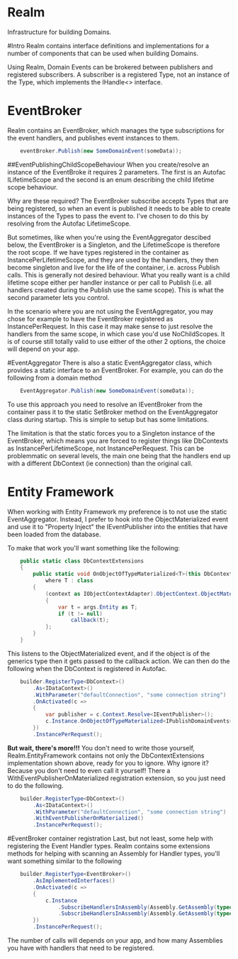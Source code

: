 Realm
=====

Infrastructure for building Domains.

#Intro
Realm contains interface definitions and implementations for a number of components that can be used when building Domains.

Using Realm, Domain Events can be brokered between publishers and registered subscribers.  A subscriber is a registered Type, not an instance of the Type, which implements the IHandle<> interface.

# EventBroker
Realm contains an EventBroker, which manages the type subscriptions for the event handlers, and publishes event instances to them.

```csharp
	eventBroker.Publish(new SomeDomainEvent(someData));
```

##EventPublishingChildScopeBehaviour
When you create/resolve an instance of the EventBroke it requires 2 parameters.  The first is an Autofac ILifetimeScope and the second is an enum describing the child lifetime scope behaviour.

Why are these required?  The EventBroker subscribe accepts Types that are being registered, so when an event is published it needs to be able to create instances of the Types to pass the event to.  I've chosen to do this by resolving from the Autofac LifetimeScope.

But sometimes, like when you're using the EventAggregator descibed below, the EventBroker is a Singleton, and the LifetimeScope is therefore the root scope.  If we have types registered in the container as InstancePerLifetimeScope, and they are used by the handlers, they then become singleton and live for the life of the container, i.e. across Publish calls.  This is generally not desired behaviour.  What you really want is a child lifetime scope either per handler instance or per call to Publish (i.e. all handlers created during the Publish use the same scope).  This is what the second parameter lets you control.

In the scenario where you are not using the EventAggregator, you may chose for example to have the EventBroker registered as InstancePerRequest.  In this case it may make sense to just resolve the handlers from the same scope, in which case you'd use NoChildScopes.  It is of course still totally valid to use either of the other 2 options, the choice will depend on your app.

#EventAggregator
There is also a static EventAggregator class, which provides a static interface to an EventBroker.  For example, you can do the following from a domain method

```csharp
	EventAggregator.Publish(new SomeDomainEvent(someData));
```

To use this approach you need to resolve an IEventBroker from the container pass it to the static SetBroker method on the EventAggregator class during startup.  This is simple to setup but has some limitations.

The limitation is that the static forces you to a Singleton instance of the EventBroker, which means you are forced to register things like DbContexts as InstancePerLifetimeScope, not InstancePerRequest.  This can be problemmatic on several levels, the main one being that the handlers end up with a different DbContext (ie connection) than the original call.

# Entity Framework
When working with Entity Framework my preference is to not use the static EventAggregator.  Instead, I prefer to hook into the ObjectMaterialized event and use it to "Property Inject" the IEventPublisher into the entities that have been loaded from the database.
 
To make that work you'll want something like the following:

```csharp
	public static class DbContextExtensions
    {
        public static void OnObjectOfTypeMaterialized<T>(this DbContext context, Action<T> callback)
			where T : class
        {
            (context as IObjectContextAdapter).ObjectContext.ObjectMaterialized += (sender, args) =>
            {
                var t = args.Entity as T;
                if (t != null)
                    callback(t);
            };
        }
    }

```

This listens to the ObjectMaterialized event, and if the object is of the generics type then it gets passed to the callback action.  We can then do the following when the DbContext is registered in Autofac. 

```csharp
    builder.RegisterType<DbContext>()
        .As<IDataContext>()
        .WithParameter("defaultConnection", "some connection string")
        .OnActivated(c =>
        {
            var publisher = c.Context.Resolve<IEventPublisher>();
            c.Instance.OnObjectOfTypeMaterialized<IPublishDomainEvents>(t => t.SetPublisher(publisher));
        })
        .InstancePerRequest();

```

**But wait, there's more!!!**  You don't need to write those yourself, Realm.EntityFramework contains not only the DbContextExtensions implementation shown above, ready for you to ignore.  Why ignore it?  Because you don't need to even call it yourself! There a WithEventPublisherOnMaterialized registration extension, so you just need to do the following.    

```csharp
    builder.RegisterType<DbContext>()
        .As<IDataContext>()
        .WithParameter("defaultConnection", "some connection string")
        .WithEventPublisherOnMaterialized()
        .InstancePerRequest();

```

#EventBroker container registration
Last, but not least, some help with registering the Event Handler types.  Realm contains some extensions methods for helping with scanning an Assembly for Handler types, you'll want something similar to the following

```csharp
    builder.RegisterType<EventBroker>()
		.AsImplementedInterfaces()
		.OnActivated(c =>
	    {
	        c.Instance
	            .SubscribeHandlersInAssembly(Assembly.GetAssembly(typeof(SomeType)))
	            .SubscribeHandlersInAssembly(Assembly.GetAssembly(typeof(ThisModule)));
	    })
		.InstancePerRequest();

```
The number of calls will depends on your app, and how many Assemblies you have with handlers that need to be registered.